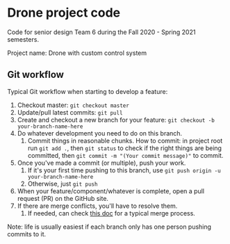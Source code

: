 # Drone project code

Code for senior design Team 6 during the Fall 2020 - Spring 2021 semesters.

Project name: Drone with custom control system

## Git workflow

Typical Git workflow when starting to develop a feature:

1. Checkout master: `git checkout master`
2. Update/pull latest commits: `git pull`
3. Create and checkout a new branch for your feature: `git checkout -b your-branch-name-here`
4. Do whatever development you need to do on this branch.
   1. Commit things in reasonable chunks. How to commit: in project root run `git add .`,
   then `git status` to check if the right things are being committed,
   then `git commit -m "(Your commit message)"` to commit.
5. Once you've made a commit (or multiple), push your work.
   1. If it's your first time pushing to this branch, use `git push origin -u your-branch-name-here`
   2. Otherwise, just `git push`
6. When your feature/component/whatever is complete, open a pull request (PR) on the GitHub site.
7. If there are merge conflicts, you'll have to resolve them.
   1. If needed, can check [this doc](https://github.com/travisbartholome/git-cheatsheet#merging) for a typical merge process.

Note: life is usually easiest if each branch only has one person pushing commits to it.
